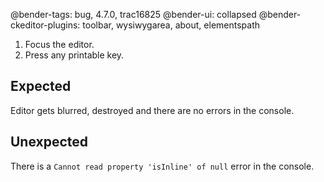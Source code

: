 @bender-tags: bug, 4.7.0, trac16825
@bender-ui: collapsed
@bender-ckeditor-plugins: toolbar, wysiwygarea, about, elementspath

1. Focus the editor.
1. Press any printable key.

## Expected

Editor gets blurred, destroyed and there are no errors in the console.

## Unexpected

There is a `Cannot read property 'isInline' of null` error in the console.
